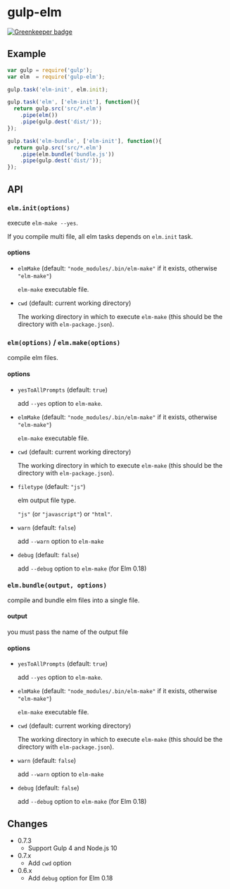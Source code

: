 gulp-elm
===

[![Greenkeeper badge](https://badges.greenkeeper.io/gulp-elm/gulp-elm.svg)](https://greenkeeper.io/)

Example
---

```.js
var gulp = require('gulp');
var elm  = require('gulp-elm');

gulp.task('elm-init', elm.init);

gulp.task('elm', ['elm-init'], function(){
  return gulp.src('src/*.elm')
    .pipe(elm())
    .pipe(gulp.dest('dist/'));
});

gulp.task('elm-bundle', ['elm-init'], function(){
  return gulp.src('src/*.elm')
    .pipe(elm.bundle('bundle.js'))
    .pipe(gulp.dest('dist/'));
});
```

API
---

### `elm.init(options)`

execute `elm-make --yes`.

If you compile multi file, all elm tasks depends on `elm.init` task.

#### options

* `elmMake` (default: `"node_modules/.bin/elm-make"` if it exists, otherwise `"elm-make"`)

    `elm-make` executable file.

* `cwd` (default: current working directory)

    The working directory in which to execute `elm-make` (this should be the directory with `elm-package.json`).

### `elm(options)` / `elm.make(options)`

compile elm files.

#### options

* `yesToAllPrompts` (default: `true`)

    add `--yes` option to `elm-make`.

* `elmMake` (default: `"node_modules/.bin/elm-make"` if it exists, otherwise `"elm-make"`)

    `elm-make` executable file.

* `cwd` (default: current working directory)

    The working directory in which to execute `elm-make` (this should be the directory with `elm-package.json`).

* `filetype` (default: `"js"`)

    elm output file type.

    `"js"` (or `"javascript"`) or `"html"`.

* `warn` (default: `false`)

    add `--warn` option to `elm-make`

* `debug` (default: `false`)

    add `--debug` option to `elm-make` (for Elm 0.18)

### `elm.bundle(output, options)`

compile and bundle elm files into a single file.

#### output

  you must pass the name of the output file

#### options

* `yesToAllPrompts` (default: `true`)

    add `--yes` option to `elm-make`.

* `elmMake` (default: `"node_modules/.bin/elm-make"` if it exists, otherwise `"elm-make"`)

    `elm-make` executable file.

* `cwd` (default: current working directory)

    The working directory in which to execute `elm-make` (this should be the directory with `elm-package.json`).

* `warn` (default: `false`)

    add `--warn` option to `elm-make`

* `debug` (default: `false`)

    add `--debug` option to `elm-make` (for Elm 0.18)

Changes
---

* 0.7.3
  * Support Gulp 4 and Node.js 10
* 0.7.x
  * Add `cwd` option
* 0.6.x
  * Add `debug` option for Elm 0.18
